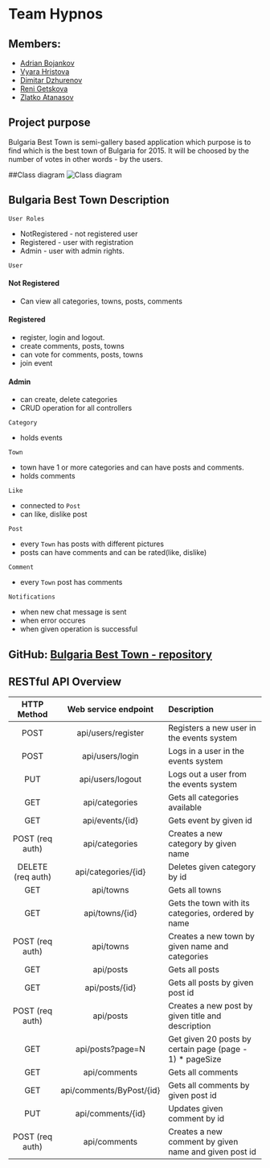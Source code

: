# Team Hypnos
## Members:
* [Adrian Bojankov](https://telerikacademy.com/Users/Adrian.bozhankov)
* [Vyara Hristova](https://telerikacademy.com/Users/vyarah)
* [Dimitar Dzhurenov](https://telerikacademy.com/Users/dsd321)
* [Reni Getskova](https://telerikacademy.com/Users/geckova)
* [Zlatko Atanasov](https://telerikacademy.com/Users/baretata)

## Project purpose
Bulgaria Best Town is semi-gallery based application which purpose is to find
which is the best town of Bulgaria for 2015. It will be choosed by the 
number of votes in other words - by the users.

##Class diagram
![Class diagram](http://i.imgur.com/McrUnnG.jpg)

## Bulgaria Best Town Description

`User Roles`
 * NotRegistered - not registered user
 * Registered - user with registration
 * Admin - user with admin rights.

`User`

#### Not Registered
* Can view all categories, towns, posts, comments

#### Registered
 * register, login and logout.
 * create comments, posts, towns
 * can vote for comments, posts, towns
 * join event

#### Admin
* can create, delete categories
* CRUD operation for all controllers

`Category`
 * holds events

`Town` 
* town have 1 or more categories and can have posts and comments.
* holds comments

`Like`
* connected to `Post` 
* can like, dislike post

`Post`
* every `Town` has posts with different pictures
* posts can have comments and can be rated(like, dislike)

`Comment`
* every `Town` post has comments

`Notifications`
* when new chat message is sent
* when error occures
* when given operation is successful

## GitHub: [Bulgaria Best Town - repository](https://github.com/Team-Hypnos/Gallery)


## RESTful API Overview
| HTTP Method | Web service endpoint | Description |
|:----------:|:-----------:|:-------------|
|POST | api/users/register | Registers a new user in the events system |
|POST | api/users/login | Logs in a user in the events system 
|PUT | api/users/logout | Logs out a user from the events system |
|GET |api/categories|Gets all categories available|
|GET|api/events/{id}|Gets event by given id|
|POST (req auth)|api/categories|Creates a new category by given name|
|DELETE (req auth)|api/categories/{id}|Deletes given category by id|
|GET|api/towns|Gets all towns|
|GET|api/towns/{id}|Gets the town with its categories, ordered by name|
|POST (req auth)|api/towns|Creates a new town by given name and categories|
|GET|api/posts|Gets all posts|
|GET|api/posts/{id}|Gets all posts by given post id|
|POST (req auth)|api/posts|Creates a new post by given title and description|
|GET|api/posts?page=N|Get given 20 posts by certain page (page - 1) * pageSize|
|GET|api/comments|Gets all comments|
|GET|api/comments/ByPost/{id}|Gets all comments by given post id|
|PUT| api/comments/{id}|Updates given comment by id|
|POST (req auth)|api/comments|Creates a new comment by given name and given post id|
